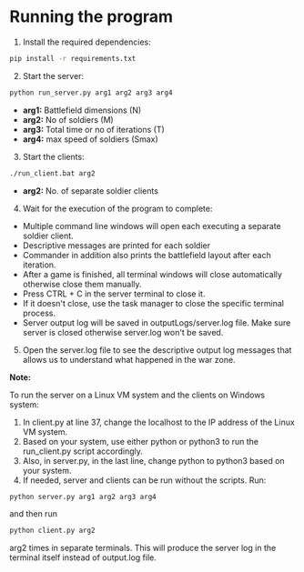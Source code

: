 <h1>Running the program</h1>

1. Install the required dependencies:

```bash
pip install -r requirements.txt
```

2. Start the server:

```bash
python run_server.py arg1 arg2 arg3 arg4
```

* **arg1:** Battlefield dimensions (N)
* **arg2:** No of soldiers (M)
* **arg3:** Total time or no of iterations (T)
* **arg4:** max speed of soldiers (Smax)

3. Start the clients:

```bash
./run_client.bat arg2
```

* **arg2:** No. of separate soldier clients

4. Wait for the execution of the program to complete:

* Multiple command line windows will open each executing a separate soldier client.
* Descriptive messages are printed for each soldier
* Commander in addition also prints the battlefield layout after each iteration.
* After a game is finished, all terminal windows will close automatically otherwise close them manually.
* Press CTRL + C in the server terminal to close it.
* If it doesn't close, use the task manager to close the specific terminal process.
* Server output log will be saved in outputLogs/server.log file. Make sure server is closed otherwise server.log won't be saved.

5. Open the server.log file to see the descriptive output log messages that allows us to understand what happened in the war zone.

**Note:**

To run the server on a Linux VM system and the clients on Windows system:

1. In client.py at line 37, change the localhost to the IP address of the Linux VM system.
2. Based on your system, use either python or python3 to run the run_client.py script accordingly.
3. Also, in server.py, in the last line, change python to python3 based on your system.
4. If needed, server and clients can be run without the scripts. Run:

```bash
python server.py arg1 arg2 arg3 arg4
```
and then run 
```bash
python client.py arg2
```
arg2 times in separate terminals. This will produce the server log in the terminal itself instead of output.log file.
